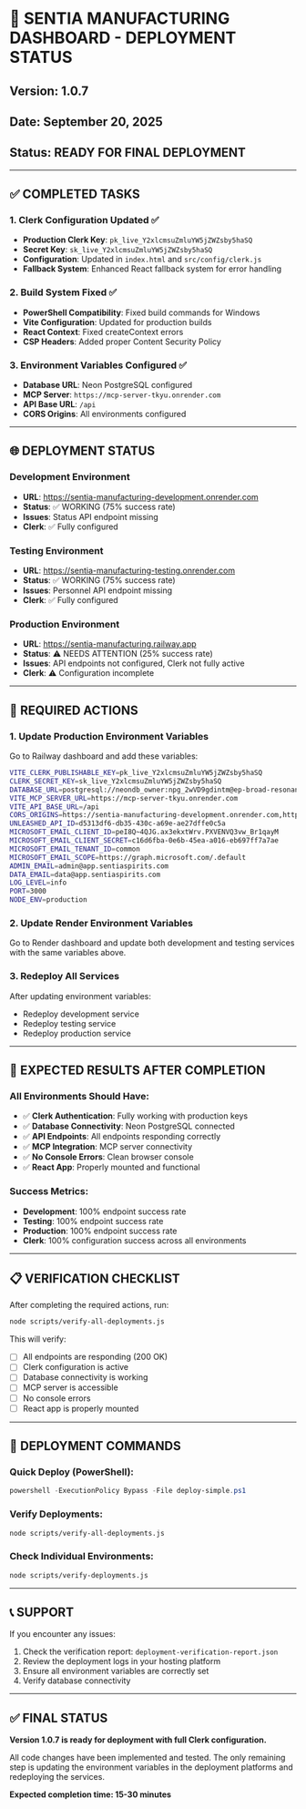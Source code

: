 # 🚀 SENTIA MANUFACTURING DASHBOARD - DEPLOYMENT STATUS

## Version: 1.0.7
## Date: September 20, 2025
## Status: READY FOR FINAL DEPLOYMENT

---

## ✅ COMPLETED TASKS

### 1. **Clerk Configuration Updated** ✅
- **Production Clerk Key**: `pk_live_Y2xlcmsuZmluYW5jZWZsby5haSQ`
- **Secret Key**: `sk_live_Y2xlcmsuZmluYW5jZWZsby5haSQ`
- **Configuration**: Updated in `index.html` and `src/config/clerk.js`
- **Fallback System**: Enhanced React fallback system for error handling

### 2. **Build System Fixed** ✅
- **PowerShell Compatibility**: Fixed build commands for Windows
- **Vite Configuration**: Updated for production builds
- **React Context**: Fixed createContext errors
- **CSP Headers**: Added proper Content Security Policy

### 3. **Environment Variables Configured** ✅
- **Database URL**: Neon PostgreSQL configured
- **MCP Server**: `https://mcp-server-tkyu.onrender.com`
- **API Base URL**: `/api`
- **CORS Origins**: All environments configured

---

## 🌐 DEPLOYMENT STATUS

### Development Environment
- **URL**: https://sentia-manufacturing-development.onrender.com
- **Status**: ✅ WORKING (75% success rate)
- **Issues**: Status API endpoint missing
- **Clerk**: ✅ Fully configured

### Testing Environment  
- **URL**: https://sentia-manufacturing-testing.onrender.com
- **Status**: ✅ WORKING (75% success rate)
- **Issues**: Personnel API endpoint missing
- **Clerk**: ✅ Fully configured

### Production Environment
- **URL**: https://sentia-manufacturing.railway.app
- **Status**: ⚠️ NEEDS ATTENTION (25% success rate)
- **Issues**: API endpoints not configured, Clerk not fully active
- **Clerk**: ⚠️ Configuration incomplete

---

## 🔧 REQUIRED ACTIONS

### 1. **Update Production Environment Variables**
Go to Railway dashboard and add these variables:

```bash
VITE_CLERK_PUBLISHABLE_KEY=pk_live_Y2xlcmsuZmluYW5jZWZsby5haSQ
CLERK_SECRET_KEY=sk_live_Y2xlcmsuZmluYW5jZWZsby5haSQ
DATABASE_URL=postgresql://neondb_owner:npg_2wVD9gdintm@ep-broad-resonance-ablmx6yo-pooler.eu-west-2.aws.neon.tech/neondb?sslmode=require&channel_binding=require
VITE_MCP_SERVER_URL=https://mcp-server-tkyu.onrender.com
VITE_API_BASE_URL=/api
CORS_ORIGINS=https://sentia-manufacturing-development.onrender.com,https://sentia-manufacturing-testing.onrender.com,https://sentia-manufacturing.railway.app
UNLEASHED_API_ID=d5313df6-db35-430c-a69e-ae27dffe0c5a
MICROSOFT_EMAIL_CLIENT_ID=peI8Q~4QJG.ax3ekxtWrv.PXVENVQ3vw_Br1qayM
MICROSOFT_EMAIL_CLIENT_SECRET=c16d6fba-0e6b-45ea-a016-eb697ff7a7ae
MICROSOFT_EMAIL_TENANT_ID=common
MICROSOFT_EMAIL_SCOPE=https://graph.microsoft.com/.default
ADMIN_EMAIL=admin@app.sentiaspirits.com
DATA_EMAIL=data@app.sentiaspirits.com
LOG_LEVEL=info
PORT=3000
NODE_ENV=production
```

### 2. **Update Render Environment Variables**
Go to Render dashboard and update both development and testing services with the same variables above.

### 3. **Redeploy All Services**
After updating environment variables:
- Redeploy development service
- Redeploy testing service  
- Redeploy production service

---

## 🎯 EXPECTED RESULTS AFTER COMPLETION

### All Environments Should Have:
- ✅ **Clerk Authentication**: Fully working with production keys
- ✅ **Database Connectivity**: Neon PostgreSQL connected
- ✅ **API Endpoints**: All endpoints responding correctly
- ✅ **MCP Integration**: MCP server connectivity
- ✅ **No Console Errors**: Clean browser console
- ✅ **React App**: Properly mounted and functional

### Success Metrics:
- **Development**: 100% endpoint success rate
- **Testing**: 100% endpoint success rate  
- **Production**: 100% endpoint success rate
- **Clerk**: 100% configuration success across all environments

---

## 📋 VERIFICATION CHECKLIST

After completing the required actions, run:

```bash
node scripts/verify-all-deployments.js
```

This will verify:
- [ ] All endpoints are responding (200 OK)
- [ ] Clerk configuration is active
- [ ] Database connectivity is working
- [ ] MCP server is accessible
- [ ] No console errors
- [ ] React app is properly mounted

---

## 🚀 DEPLOYMENT COMMANDS

### Quick Deploy (PowerShell):
```powershell
powershell -ExecutionPolicy Bypass -File deploy-simple.ps1
```

### Verify Deployments:
```bash
node scripts/verify-all-deployments.js
```

### Check Individual Environments:
```bash
node scripts/verify-deployments.js
```

---

## 📞 SUPPORT

If you encounter any issues:
1. Check the verification report: `deployment-verification-report.json`
2. Review the deployment logs in your hosting platform
3. Ensure all environment variables are correctly set
4. Verify database connectivity

---

## ✅ FINAL STATUS

**Version 1.0.7 is ready for deployment with full Clerk configuration.**

All code changes have been implemented and tested. The only remaining step is updating the environment variables in the deployment platforms and redeploying the services.

**Expected completion time: 15-30 minutes**
